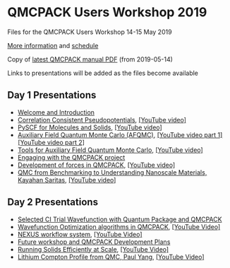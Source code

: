 # QMCPACK Users Workshop 2019

Files for the QMCPACK Users Workshop 14-15 May 2019

[More information](https://qmc2019.ornl.gov/) and [schedule](https://github.com/QMCPACK/qmcpack_workshop_2019/blob/master/Workshop_Schedule.pdf)

Copy of [latest QMCPACK manual PDF](https://github.com/QMCPACK/qmcpack_workshop_2019/blob/master/qmcpack_manual.pdf) (from 2019-05-14)

Links to presentations will be added as the files become available

## Day 1 Presentations

* [Welcome and Introduction](https://github.com/QMCPACK/qmcpack_workshop_2019/blob/master/day1_Welcome_and_Introduction.pdf)
* [Correlation Consistent Pseudopotentials](https://github.com/QMCPACK/qmcpack_workshop_2019/blob/master/day1_ccECP/presentation/presentation.pdf), [[YouTube video]](https://www.youtube.com/watch?v=h-iGQc4S7NE) 
* [PySCF for Molecules and Solids](https://github.com/QMCPACK/qmcpack_workshop_2019/blob/master/day1_Pyscf.pdf), [[YouTube video]](https://www.youtube.com/watch?v=pfCyNsj8oZ0)
* [Auxiliary Field Quantum Monte Carlo (AFQMC)](https://github.com/QMCPACK/qmcpack_workshop_2019/blob/master/day1_afqmc.pdf), [[YouTube video part 1]](https://www.youtube.com/watch?v=WCuBVxXDU3I) [[YouTube video part 2]](https://www.youtube.com/watch?v=g4Vy_ulHU4Y)
* [Tools for Auxiliary Field Quantum Monte Carlo](https://github.com/QMCPACK/qmcpack_workshop_2019/blob/master/day1_afqmc/afqmctools.pdf), [[YouTube video]](https://www.youtube.com/watch?v=Mwp-jM1WXYs)
* [Engaging with the QMCPACK project](https://github.com/QMCPACK/qmcpack_workshop_2019/blob/master/day1_QMCPACK_Project.pdf)
* [Development of forces in QMCPACK](https://github.com/QMCPACK/qmcpack_workshop_2019/blob/master/day1_force_update.pdf), [[YouTube video]](https://www.youtube.com/watch?v=g2domjbqmQM)
* [QMC from Benchmarking to Understanding Nanoscale Materials, Kayahan Saritas](https://github.com/QMCPACK/qmcpack_workshop_2019/blob/master/day1_QMC_Kayahan_Saritas.pdf), [[YouTube video]](https://www.youtube.com/watch?v=y1u5TE95G6o)

## Day 2 Presentations

* [Selected CI Trial Wavefunction with Quantum Package and QMCPACK](https://github.com/QMCPACK/qmcpack_workshop_2019/blob/master/day2_CIPSI.pdf)
* [Wavefunction Optimization algorithms in QMCPACK](https://github.com/QMCPACK/qmcpack_workshop_2019/blob/master/day2_opt/Wfn_Opt_LuningZhao.pdf), [[YouTube Video]](https://www.youtube.com/watch?v=UJtTXJu6sRI)
* [NEXUS workflow system](https://github.com/QMCPACK/qmcpack_workshop_2019/blob/master/day2_nexus.pdf), [[YouTube Video]](https://www.youtube.com/watch?v=xoyNtIAOr0A) 
* [Future workshop and QMCPACK Development Plans](https://github.com/QMCPACK/qmcpack_workshop_2019/blob/master/day2_Development_Plans.pdf)
* [Running Solids Efficiently at Scale](https://github.com/QMCPACK/qmcpack_workshop_2019/blob/master/day2_running_QMCPACK_efficiently.pdf), [[YouTube Video]](https://www.youtube.com/watch?v=cLTJkEaxsQ4)
* [Lithium Compton Profile from QMC, Paul Yang](https://github.com/QMCPACK/qmcpack_workshop_2019/blob/master/day2_Li_Compton_Profile.pdf), [[YouTube Video]](https://www.youtube.com/watch?v=ntd_Nj4zbJo)


